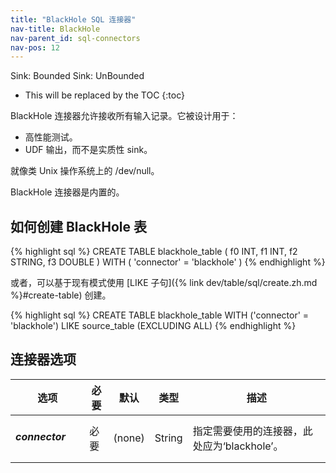 ```yaml
---
title: "BlackHole SQL 连接器"
nav-title: BlackHole
nav-parent_id: sql-connectors
nav-pos: 12
---
```

<!--
Licensed to the Apache Software Foundation (ASF) under one
or more contributor license agreements.  See the NOTICE file
distributed with this work for additional information
regarding copyright ownership.  The ASF licenses this file
to you under the Apache License, Version 2.0 (the
"License"); you may not use this file except in compliance
with the License.  You may obtain a copy of the License at

  http://www.apache.org/licenses/LICENSE-2.0

Unless required by applicable law or agreed to in writing,
software distributed under the License is distributed on an
"AS IS" BASIS, WITHOUT WARRANTIES OR CONDITIONS OF ANY
KIND, either express or implied.  See the License for the
specific language governing permissions and limitations
under the License.
-->

<span class="label label-primary">Sink: Bounded</span>
<span class="label label-primary">Sink: UnBounded</span>

* This will be replaced by the TOC
{:toc}

BlackHole 连接器允许接收所有输入记录。它被设计用于：

- 高性能测试。
- UDF 输出，而不是实质性 sink。

就像类 Unix 操作系统上的 /dev/null。

BlackHole 连接器是内置的。

如何创建 BlackHole 表
----------------

<div class="codetabs" markdown="1">
<div data-lang="SQL" markdown="1">
{% highlight sql %}
CREATE TABLE blackhole_table (
 f0 INT,
 f1 INT,
 f2 STRING,
 f3 DOUBLE
) WITH (
 'connector' = 'blackhole'
)
{% endhighlight %}
</div>
</div>

或者，可以基于现有模式使用 [LIKE 子句]({% link dev/table/sql/create.zh.md %}#create-table) 创建。

<div class="codetabs" markdown="1">
<div data-lang="SQL" markdown="1">
{% highlight sql %}
CREATE TABLE blackhole_table WITH ('connector' = 'blackhole')
LIKE source_table (EXCLUDING ALL)
{% endhighlight %}
</div>
</div>

连接器选项
----------------

<table class="table table-bordered">
    <thead>
      <tr>
        <th class="text-left" style="width: 25%">选项</th>
        <th class="text-center" style="width: 8%">必要</th>
        <th class="text-center" style="width: 7%">默认</th>
        <th class="text-center" style="width: 10%">类型</th>
        <th class="text-center" style="width: 50%">描述</th>
      </tr>
    </thead>
    <tbody>
    <tr>
      <td><h5>connector</h5></td>
      <td>必要</td>
      <td style="word-wrap: break-word;">(none)</td>
      <td>String</td>
      <td>指定需要使用的连接器，此处应为‘blackhole’。</td>
    </tr>
    </tbody>
</table>

